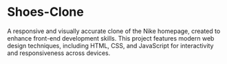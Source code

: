 # Shoes-Clone
A responsive and visually accurate clone of the Nike homepage, created to enhance front-end development skills. This project features modern web design techniques, including HTML, CSS, and JavaScript for interactivity and responsiveness across devices. 
